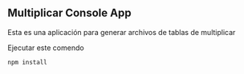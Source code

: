 ## Multiplicar Console App

Esta es una aplicación para generar archivos de tablas de multiplicar

Ejecutar este comendo

``
npm install
``